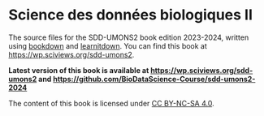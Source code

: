 # Science des données biologiques II

The source files for the SDD-UMONS2 book edition 2023-2024, written using [bookdown](https://bookdown.org/home/about.html) and [learnitdown](https://www.sciviews.org/learnitdown/). You can find this book at <https://wp.sciviews.org/sdd-umons2>.

**Latest version of this book is available at https://wp.sciviews.org/sdd-umons2 and https://github.com/BioDataScience-Course/sdd-umons2-2024**

The content of this book is licensed under [CC BY-NC-SA 4.0](https://creativecommons.org/licenses/by-nc-sa/4.0/deed.fr).
